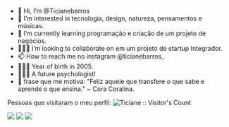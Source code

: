 - 👋 Hi, I’m @Ticianebarros
- 👀 I’m interested in tecnologia, design, natureza, pensamentos e músicas.
- 🌱 I’m currently learning programação e criação de um projeto de negócios.
- 👩🏽‍💻 I’m looking to collaborate on em um projeto de startup Integrador.
- 📫 How to reach me no instagram @ticianebarros_
- 💁🏽‍♀️ Year of birth in 2005.
- 👩🏽‍💼 A future psychologist!
- 📖 frase que me motiva: "Feliz aquele que transfere o que sabe e aprende o que ensina." ~ Cora Coralina.
<!---
Ticianebarros/Ticianebarros is a ✨ special ✨ repository because its `README.md` (this file) appears on your GitHub profile.
You can click the Preview link to take a look at your changes.
--->
Pessoas que visitaram o meu perfil: <img src="https://profile-counter.glitch.me/{Ticianebarros}/count.svg" alt="Ticiane :: Visitor's Count" />

<div>
<a href="https://instagram.com/seu-usuário-instagram-aqui" target="_blank"><img src="https://img.shields.io/badge/-Instagram-%23E4405F?style=for-the-badge&logo=instagram&logoColor=white" target="_blank"></a>
<a href = "mailto:contato@seu-usuário-aqui"><img src="https://img.shields.io/badge/Gmail-D14836?style=for-the-badge&logo=gmail&logoColor=white" target="_blank"></a>
<a href="https://www.linkedin.com/in/seu-usuário-linkedln-aqui" target="_blank"><img src="https://img.shields.io/badge/-LinkedIn-%230077B5?style=for-the-badge&logo=linkedin&logoColor=white" target="_blank"></a>   
</div>
